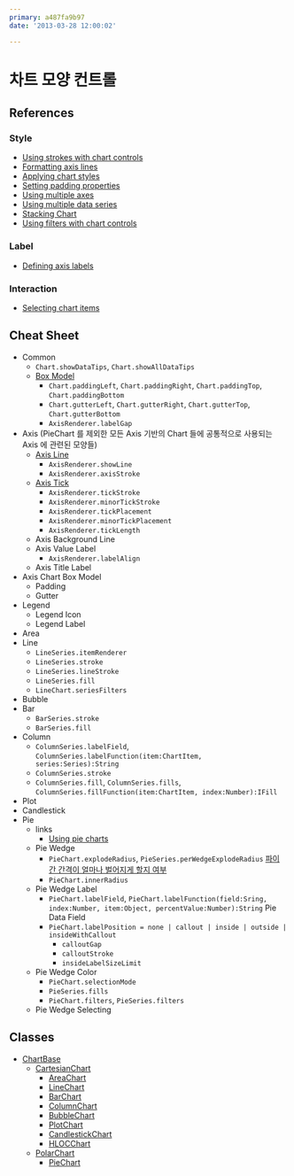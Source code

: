 ```yaml
---
primary: a487fa9b97
date: '2013-03-28 12:00:02'

---
```


# 차트 모양 컨트롤

## References

### Style
- [Using strokes with chart controls](http://help.adobe.com/en_US/flex/using/WS2db454920e96a9e51e63e3d11c0bf69084-7c65.html#WS2db454920e96a9e51e63e3d11c0bf65816-7ff2)
- [Formatting axis lines](http://help.adobe.com/en_US/flex/using/WS2db454920e96a9e51e63e3d11c0bf65816-7ff4.html)
- [Applying chart styles](http://help.adobe.com/en_US/flex/using/WS2db454920e96a9e51e63e3d11c0bf65816-7fff.html#WS2db454920e96a9e51e63e3d11c0bf65816-7ff9)
- [Setting padding properties](http://help.adobe.com/en_US/flex/using/WS2db454920e96a9e51e63e3d11c0bf65816-7ff6.html)
- [Using multiple axes](http://help.adobe.com/en_US/flex/using/WS2db454920e96a9e51e63e3d11c0bf69084-7c4f.html)
- [Using multiple data series](http://help.adobe.com/en_US/flex/using/WS2db454920e96a9e51e63e3d11c0bf69084-7c6c.html)
- [Stacking Chart](http://livedocs.adobe.com/flex/3/html/help.html?content=charts_displayingdata_11.html)
- [Using filters with chart controls](http://help.adobe.com/en_US/flex/using/WS2db454920e96a9e51e63e3d11c0bf69084-7e69.html)

### Label
- [Defining axis labels](http://help.adobe.com/en_US/flex/using/WS2db454920e96a9e51e63e3d11c0bf69084-7c24.html#WS2db454920e96a9e51e63e3d11c0bf69084-7c4e)

### Interaction

- [Selecting chart items](http://help.adobe.com/en_US/flex/using/WS2db454920e96a9e51e63e3d11c0bf69084-7bfd.html)

## Cheat Sheet

- Common
	- `Chart.showDataTips`, `Chart.showAllDataTips`
	- [Box Model](http://help.adobe.com/en_US/flex/using/WS2db454920e96a9e51e63e3d11c0bf65816-7ff6.html)
		- `Chart.paddingLeft`, `Chart.paddingRight`, `Chart.paddingTop`, `Chart.paddingBottom`
		- `Chart.gutterLeft`, `Chart.gutterRight`, `Chart.gutterTop`, `Chart.gutterBottom`
		- `AxisRenderer.labelGap`
- Axis (PieChart 를 제외한 모든 Axis 기반의 Chart 들에 공통적으로 사용되는 Axis 에 관련된 모양들) 
	- [Axis Line](http://help.adobe.com/en_US/flex/using/WS2db454920e96a9e51e63e3d11c0bf65816-7ff4.html)
		- `AxisRenderer.showLine`
		- `AxisRenderer.axisStroke`
	- [Axis Tick](http://help.adobe.com/en_US/flex/using/WS2db454920e96a9e51e63e3d11c0bf69084-7c19.html)
		- `AxisRenderer.tickStroke`
		- `AxisRenderer.minorTickStroke`
		- `AxisRenderer.tickPlacement`
		- `AxisRenderer.minorTickPlacement`
		- `AxisRenderer.tickLength`
	- Axis Background Line
	- Axis Value Label
		- `AxisRenderer.labelAlign`
	- Axis Title Label
- Axis Chart Box Model
	- Padding
	- Gutter
- Legend
	- Legend Icon
	- Legend Label
- Area
- Line
	- `LineSeries.itemRenderer`
	- `LineSeries.stroke`
	- `LineSeries.lineStroke`
	- `LineSeries.fill`
	- `LineChart.seriesFilters`
- Bubble
- Bar
	- `BarSeries.stroke`
	- `BarSeries.fill`
- Column
	- `ColumnSeries.labelField`, `ColumnSeries.labelFunction(item:ChartItem, series:Series):String`
	- `ColumnSeries.stroke`
	- `ColumnSeries.fill`, `ColumnSeries.fills`, `ColumnSeries.fillFunction(item:ChartItem, index:Number):IFill`
- Plot
- Candlestick
- Pie
	- links
		- [Using pie charts](http://help.adobe.com/en_US/flex/using/WS2db454920e96a9e51e63e3d11c0bf6568f-8000.html)
	- Pie Wedge
		- `PieChart.explodeRadius`, `PieSeries.perWedgeExplodeRadius` [파이 간 간격이 얼마나 벌어지게 할지 여부](http://help.adobe.com/en_US/flex/using/WS2db454920e96a9e51e63e3d11c0bf6568f-8000.html#WS2db454920e96a9e51e63e3d11c0bf6568f-7ff1)
		- `PieChart.innerRadius`
	- Pie Wedge Label
		- `PieChart.labelField`, `PieChart.labelFunction(field:Sring, index:Number, item:Object, percentValue:Number):String` Pie Data Field
		- `PieChart.labelPosition = none | callout | inside | outside | insideWithCallout`
			- `calloutGap`
			- `calloutStroke`
			- `insideLabelSizeLimit`
	- Pie Wedge Color
		- `PieChart.selectionMode`
		- `PieSeries.fills`
		- `PieChart.filters`, `PieSeries.filters`
	- Pie Wedge Selecting
	
## Classes

- [ChartBase](http://help.adobe.com/ko_KR/FlashPlatform/reference/actionscript/3/mx/charts/chartClasses/ChartBase.html)
	- [CartesianChart](http://help.adobe.com/ko_KR/FlashPlatform/reference/actionscript/3/mx/charts/chartClasses/CartesianChart.html)
		- [AreaChart](http://help.adobe.com/ko_KR/FlashPlatform/reference/actionscript/3/mx/charts/AreaChart.html)
		- [LineChart](http://help.adobe.com/ko_KR/FlashPlatform/reference/actionscript/3/mx/charts/LineChart.html)
		- [BarChart](http://help.adobe.com/ko_KR/FlashPlatform/reference/actionscript/3/mx/charts/BarChart.html)
		- [ColumnChart](http://help.adobe.com/ko_KR/FlashPlatform/reference/actionscript/3/mx/charts/ColumnChart.html)
		- [BubbleChart](http://help.adobe.com/ko_KR/FlashPlatform/reference/actionscript/3/mx/charts/BubbleChart.html)
		- [PlotChart](http://help.adobe.com/ko_KR/FlashPlatform/reference/actionscript/3/mx/charts/PlotChart.html)
		- [CandlestickChart](http://help.adobe.com/ko_KR/FlashPlatform/reference/actionscript/3/mx/charts/CandlestickChart.html)
		- [HLOCChart](http://help.adobe.com/ko_KR/FlashPlatform/reference/actionscript/3/mx/charts/HLOCChart.html)
	- [PolarChart](http://help.adobe.com/ko_KR/FlashPlatform/reference/actionscript/3/mx/charts/chartClasses/PolarChart.html)
		- [PieChart](http://help.adobe.com/ko_KR/FlashPlatform/reference/actionscript/3/mx/charts/PieChart.html)
		
	
	